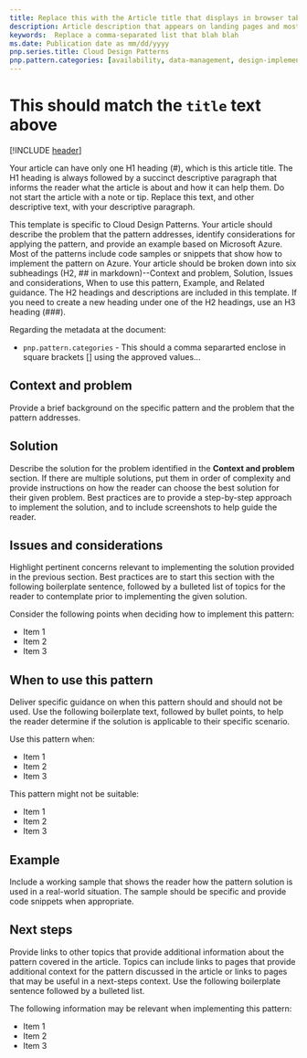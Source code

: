 ```yaml
---
title: Replace this with the Article title that displays in browser tabs and search results
description: Article description that appears on landing pages and most search results
keywords:  Replace a comma-separated list that blah blah
ms.date: Publication date as mm/dd/yyyy
pnp.series.title: Cloud Design Patterns
pnp.pattern.categories: [availability, data-management, design-implementation, messaging, management-monitoring, performance-scalability, resiliency, security] 
---
```


# This should match the `title` text above

[!INCLUDE [header](../_includes/header.md)]

Your article can have only one H1 heading (#), which is this article title. The H1 heading is always followed by a succinct descriptive paragraph that informs the reader what the article is about and how it can help them. Do not start the article with a note or tip. Replace this text, and other descriptive text, with your descriptive paragraph.

This template is specific to Cloud Design Patterns. Your article should describe the problem that the pattern addresses, identify considerations for applying the pattern, and provide an example based on Microsoft Azure. Most of the patterns include code samples or snippets that show how to implement the pattern on Azure. Your article should be broken down into six subheadings (H2, ## in markdown)--Context and problem, Solution, Issues and considerations, When to use this pattern, Example, and Related guidance. The H2 headings and descriptions are included in this template. If you need to create a new heading under one of the H2 headings, use an H3 heading (###).

Regarding the metadata at the document:
- `pnp.pattern.categories` - This should a comma separarted enclose in square brackets [] using the approved values...

## Context and problem

Provide a brief background on the specific pattern and the problem that the pattern addresses.

## Solution

Describe the solution for the problem identified in the **Context and problem** section. If there are multiple solutions, put them in order of complexity and provide instructions on how the reader can choose the best solution for their given problem. Best practices are to provide a step-by-step approach to implement the solution, and to include screenshots to help guide the reader.


## Issues and considerations

Highlight pertinent concerns relevant to implementing the solution provided in the previous section. Best practices are to start this section with the following boilerplate sentence, followed by a bulleted list of topics for the reader to contemplate prior to implementing the given solution.

Consider the following points when deciding how to implement this pattern:
- Item 1
- Item 2
- Item 3


## When to use this pattern

Deliver specific guidance on when this pattern should and should not be used. Use the following boilerplate text, followed by bullet points, to help the reader determine if the solution is applicable to their specific scenario.

Use this pattern when:
- Item 1
- Item 2
- Item 3

This pattern might not be suitable:
- Item 1
- Item 2
- Item 3


## Example

Include a working sample that shows the reader how the pattern solution is used in a real-world situation. The sample should be specific and provide code snippets when appropriate.

## Next steps

Provide links to other topics that provide additional information about the pattern covered in the article. Topics can include links to pages that provide additional context for the pattern discussed in the article or links to pages that may be useful in a next-steps context. Use the following boilerplate sentence followed by a bulleted list.

The following information may be relevant when implementing this pattern:
- Item 1
- Item 2
- Item 3
